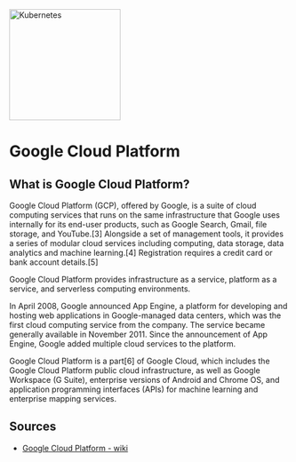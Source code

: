 <img src="https://en.wikipedia.org/wiki/Google_Cloud_Platform#/media/File:Google_Cloud_logo.svg" width="200" alt="Kubernetes" title="Kubernetes">

# Google Cloud Platform

## What is Google Cloud Platform?
Google Cloud Platform (GCP), offered by Google, is a suite of cloud computing services that runs on the same infrastructure that Google uses internally for its end-user products, such as Google Search, Gmail, file storage, and YouTube.[3] Alongside a set of management tools, it provides a series of modular cloud services including computing, data storage, data analytics and machine learning.[4] Registration requires a credit card or bank account details.[5]

Google Cloud Platform provides infrastructure as a service, platform as a service, and serverless computing environments.

In April 2008, Google announced App Engine, a platform for developing and hosting web applications in Google-managed data centers, which was the first cloud computing service from the company. The service became generally available in November 2011. Since the announcement of App Engine, Google added multiple cloud services to the platform.

Google Cloud Platform is a part[6] of Google Cloud, which includes the Google Cloud Platform public cloud infrastructure, as well as Google Workspace (G Suite), enterprise versions of Android and Chrome OS, and application programming interfaces (APIs) for machine learning and enterprise mapping services.
## Sources

- [ Google Cloud Platform - wiki](https://en.wikipedia.org/wiki/Google_Cloud_Platform)

